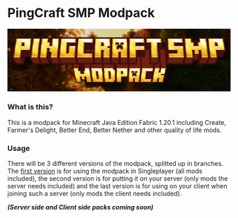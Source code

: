 # PingCraft SMP Modpack

![banner](https://github.com/guefra/PingCraft-SMP-Modpack/blob/main/src/images/modpack-banner.png?raw=true)

### What is this?

This is a modpack for Minecraft Java Edition Fabric 1.20.1 including Create, Farmer's Delight, Better End, Better Nether and other quality of life mods.

### Usage

There will be 3 different versions of the modpack, splitted up in branches. The [first version](https://github.com/guefra/PingCraft-SMP-Modpack/tree/singleplayer) is for using the modpack in Singleplayer (all mods included), the second version is for putting it on your server (only mods the server needs included) and the last version is for using on your client when joining such a server (only mods the client needs included). 

***(Server side and Client side packs coming soon)***
